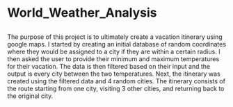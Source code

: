 # World_Weather_Analysis

##
The purpose of this project is to ultimately create a vacation itinerary using google maps. I started by creating an initial database of random coordinates where they would be assigned to a city if they are within a certain radius. I then asked the user to provide their minimum and maximum temperatures for their vacation. The data is then filtered based on their input and the output is every city between the two temperatures. Next, the itinerary was created using the filtered data and 4 random cities. The itinerary consists of the route starting from one city, visiting 3 other cities, and returning back to the original city.
